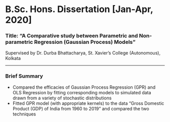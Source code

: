 # B.Sc. Hons. Dissertation [Jan-Apr, 2020] 

### Title: “A Comparative study between Parametric and Non-parametric Regression (Gaussian Process) Models”
 Supervised by Dr. Durba Bhattacharya, St. Xavier’s College (Autonomous), Kolkata
 <hr> 
<h3>Brief Summary</h3> 
 <ul> <li>Compared the efficacies of Gaussian Process Regression (GPR) and OLS Regression by fitting corresponding models to simulated data drawn from a variety of stochastic distributions</li>
 <li>Fitted GPR model (with appropriate kernels) to the data “Gross Domestic Product (GDP) of India from 1960 to 2019” and compared the two techniques</li></ul>
